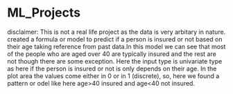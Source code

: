 # ML_Projects
disclaimer: This is not a real life project as the data is very arbitary in nature.
                                     created a formula or model to predict if a person is insured or not based on their age taking reference from past data.In this model we can see that most of the people who are aged over 40 are typically insured and the rest are not though there are some exception. Here  the input type is univariate type as  here if the person is insured or not is only depends on their age. In the plot area the values come either in 0 or in 1 (discrete), so, here we found a pattern or odel like here age>40 insured and age<40 not insured.
